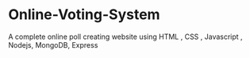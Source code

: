 # Online-Voting-System
A complete online poll creating website using HTML , CSS , Javascript , Nodejs, MongoDB, Express
